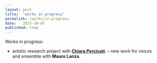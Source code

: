 ```yaml
---
layout: post
title:  "works in progress"
permalink: /works/in-progress
date:   2023-10-07
published: true
---
```


Works in progress:

- artistic research project with [**Chiara Percivati**][percivati].
– new work for voices and ensemble with **Mauro Lanza**.

[percivati]: https://www.chiarapercivati.net/
